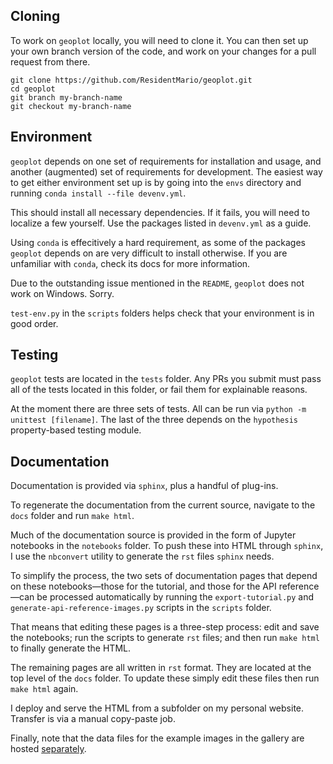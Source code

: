 ## Cloning

To work on `geoplot` locally, you will need to clone it. You can then set up your own branch version of the code, and
 work on your changes for a pull request from there.

```git
git clone https://github.com/ResidentMario/geoplot.git
cd geoplot
git branch my-branch-name
git checkout my-branch-name
```

## Environment

`geoplot` depends on one set of requirements for installation and usage, and another (augmented) set of requirements 
for development. The easiest way to get either environment set up is by going into the `envs` directory and running 
`conda install --file devenv.yml`.

This should install all necessary dependencies. If it fails, you will need to localize a few yourself. Use the 
packages listed in `devenv.yml` as a guide.

Using `conda` is effecitively a hard requirement, as some of the packages `geoplot` depends on are very difficult to 
install otherwise. If you are unfamiliar with `conda`, check its docs for more information.

Due to the outstanding issue mentioned in the `README`, `geoplot` does not work on Windows. Sorry.

`test-env.py` in the `scripts` folders helps check that your environment is in good order.


## Testing

`geoplot` tests are located in the `tests` folder. Any PRs you submit must pass all of the tests located in this 
folder, or fail them for explainable reasons.

At the moment there are three sets of tests. All can be run via `python -m unittest [filename]`. The last of the 
three depends on the `hypothesis` property-based testing module.

## Documentation

Documentation is provided via `sphinx`, plus a handful of plug-ins.

To regenerate the documentation from the current source, navigate to the `docs` folder and run `make html`.

Much of the documentation source is provided in the form of Jupyter notebooks in the `notebooks` folder. To push 
these into HTML through `sphinx`, I use the `nbconvert` utility to generate the `rst` files `sphinx` needs.

To simplify the process, the two sets of documentation pages that depend on these notebooks&mdash;those for the 
tutorial, and those for the API reference&mdash;can be processed automatically by running the `export-tutorial.py` 
and `generate-api-reference-images.py` scripts in the `scripts` folder.

That means that editing these pages is a three-step process: edit and save the notebooks; run the scripts to 
generate `rst` files; and then run `make html` to finally generate the HTML.

The remaining pages are all written in `rst` format. They are located at the top level of the `docs` folder. To 
update these simply edit these files then run `make html` again.

I deploy and serve the HTML from a subfolder on my personal website. Transfer is via a manual copy-paste job.

Finally, note that the data files for the example images in the gallery are hosted 
[separately](https://github.com/ResidentMario/geoplot-data).
